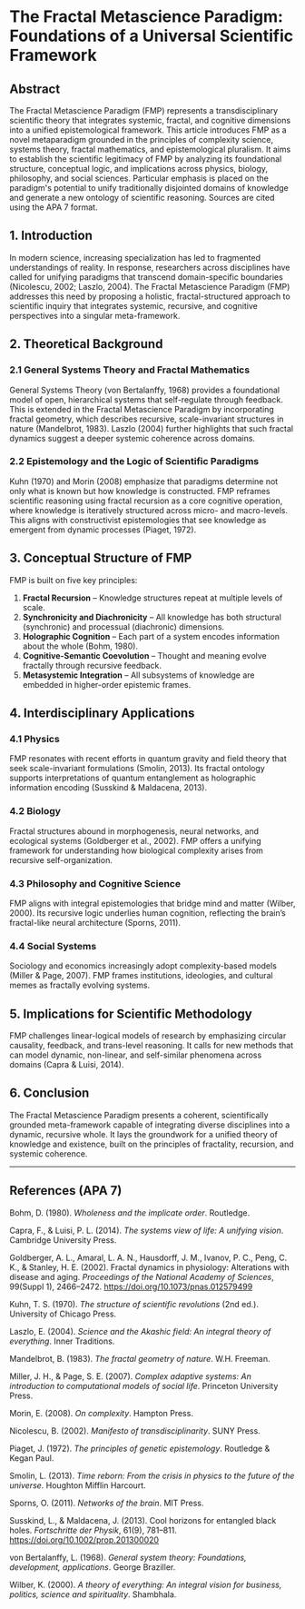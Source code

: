 # The Fractal Metascience Paradigm: Foundations of a Universal Scientific Framework

## Abstract

The Fractal Metascience Paradigm (FMP) represents a transdisciplinary scientific theory that integrates systemic, fractal, and cognitive dimensions into a unified epistemological framework. This article introduces FMP as a novel metaparadigm grounded in the principles of complexity science, systems theory, fractal mathematics, and epistemological pluralism. It aims to establish the scientific legitimacy of FMP by analyzing its foundational structure, conceptual logic, and implications across physics, biology, philosophy, and social sciences. Particular emphasis is placed on the paradigm's potential to unify traditionally disjointed domains of knowledge and generate a new ontology of scientific reasoning. Sources are cited using the APA 7 format.

## 1. Introduction

In modern science, increasing specialization has led to fragmented understandings of reality. In response, researchers across disciplines have called for unifying paradigms that transcend domain-specific boundaries (Nicolescu, 2002; Laszlo, 2004). The Fractal Metascience Paradigm (FMP) addresses this need by proposing a holistic, fractal-structured approach to scientific inquiry that integrates systemic, recursive, and cognitive perspectives into a singular meta-framework.

## 2. Theoretical Background

### 2.1 General Systems Theory and Fractal Mathematics

General Systems Theory (von Bertalanffy, 1968) provides a foundational model of open, hierarchical systems that self-regulate through feedback. This is extended in the Fractal Metascience Paradigm by incorporating fractal geometry, which describes recursive, scale-invariant structures in nature (Mandelbrot, 1983). Laszlo (2004) further highlights that such fractal dynamics suggest a deeper systemic coherence across domains.

### 2.2 Epistemology and the Logic of Scientific Paradigms

Kuhn (1970) and Morin (2008) emphasize that paradigms determine not only what is known but how knowledge is constructed. FMP reframes scientific reasoning using fractal recursion as a core cognitive operation, where knowledge is iteratively structured across micro- and macro-levels. This aligns with constructivist epistemologies that see knowledge as emergent from dynamic processes (Piaget, 1972).

## 3. Conceptual Structure of FMP

FMP is built on five key principles:

1. **Fractal Recursion** – Knowledge structures repeat at multiple levels of scale.
2. **Synchronicity and Diachronicity** – All knowledge has both structural (synchronic) and processual (diachronic) dimensions.
3. **Holographic Cognition** – Each part of a system encodes information about the whole (Bohm, 1980).
4. **Cognitive-Semantic Coevolution** – Thought and meaning evolve fractally through recursive feedback.
5. **Metasystemic Integration** – All subsystems of knowledge are embedded in higher-order epistemic frames.

## 4. Interdisciplinary Applications

### 4.1 Physics

FMP resonates with recent efforts in quantum gravity and field theory that seek scale-invariant formulations (Smolin, 2013). Its fractal ontology supports interpretations of quantum entanglement as holographic information encoding (Susskind & Maldacena, 2013).

### 4.2 Biology

Fractal structures abound in morphogenesis, neural networks, and ecological systems (Goldberger et al., 2002). FMP offers a unifying framework for understanding how biological complexity arises from recursive self-organization.

### 4.3 Philosophy and Cognitive Science

FMP aligns with integral epistemologies that bridge mind and matter (Wilber, 2000). Its recursive logic underlies human cognition, reflecting the brain’s fractal-like neural architecture (Sporns, 2011).

### 4.4 Social Systems

Sociology and economics increasingly adopt complexity-based models (Miller & Page, 2007). FMP frames institutions, ideologies, and cultural memes as fractally evolving systems.

## 5. Implications for Scientific Methodology

FMP challenges linear-logical models of research by emphasizing circular causality, feedback, and trans-level reasoning. It calls for new methods that can model dynamic, non-linear, and self-similar phenomena across domains (Capra & Luisi, 2014).

## 6. Conclusion

The Fractal Metascience Paradigm presents a coherent, scientifically grounded meta-framework capable of integrating diverse disciplines into a dynamic, recursive whole. It lays the groundwork for a unified theory of knowledge and existence, built on the principles of fractality, recursion, and systemic coherence.

---

## References (APA 7)

Bohm, D. (1980). *Wholeness and the implicate order*. Routledge.

Capra, F., & Luisi, P. L. (2014). *The systems view of life: A unifying vision*. Cambridge University Press.

Goldberger, A. L., Amaral, L. A. N., Hausdorff, J. M., Ivanov, P. C., Peng, C. K., & Stanley, H. E. (2002). Fractal dynamics in physiology: Alterations with disease and aging. *Proceedings of the National Academy of Sciences*, 99(Suppl 1), 2466–2472. https://doi.org/10.1073/pnas.012579499

Kuhn, T. S. (1970). *The structure of scientific revolutions* (2nd ed.). University of Chicago Press.

Laszlo, E. (2004). *Science and the Akashic field: An integral theory of everything*. Inner Traditions.

Mandelbrot, B. (1983). *The fractal geometry of nature*. W.H. Freeman.

Miller, J. H., & Page, S. E. (2007). *Complex adaptive systems: An introduction to computational models of social life*. Princeton University Press.

Morin, E. (2008). *On complexity*. Hampton Press.

Nicolescu, B. (2002). *Manifesto of transdisciplinarity*. SUNY Press.

Piaget, J. (1972). *The principles of genetic epistemology*. Routledge & Kegan Paul.

Smolin, L. (2013). *Time reborn: From the crisis in physics to the future of the universe*. Houghton Mifflin Harcourt.

Sporns, O. (2011). *Networks of the brain*. MIT Press.

Susskind, L., & Maldacena, J. (2013). Cool horizons for entangled black holes. *Fortschritte der Physik*, 61(9), 781–811. https://doi.org/10.1002/prop.201300020

von Bertalanffy, L. (1968). *General system theory: Foundations, development, applications*. George Braziller.

Wilber, K. (2000). *A theory of everything: An integral vision for business, politics, science and spirituality*. Shambhala.


